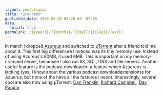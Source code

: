 ```yaml
--- 
layout: post.liquid
title: "µTorrent"
published_date: 2006-05-05 08:28:00 -07:00
data:
  nolist: true
permalink: /{{year}}/{{month}}/{{day}}/{{slug}}{{ext}}
---
```

<p>In march I dropped <a href="http://azureus.sourceforge.net/">Azureus</a> and switched to <a href="http://www.utorrent.com/">µTorrent</a> after a friend told me about it.  This first big differencee I noticed was its tiny memory use.  Instead of using Azureus's 60MB, it used 6MB.  This is important on my memory-cramped server, becausee I also run IIS, SQL, DNS and file servers.  Another useful feature is the podcast downloader, a feature which Azuereus is lacking (yes, I know about the various podcast downloadextensionss for Azuerus, but none of the have all the features I need).  Interestingly, several cool are also now using µTorrent: <a href="https://web.archive.org/web/20060822070947/http://www.intellectualhedonism.com/2006/03/22/AzureusOutUTorrentIn.aspx">Carl Franklin</a>, <a href="http://www.campbellassociates.ca/blog/PermaLink.aspx?guid=8de4dae8-80b7-4abe-870a-74fb90f8211f">Richard Campbell</a>, <a href="https://web.archive.org/web/20061108012032/http://www.nukeation.net/PermaLink,guid,368d62eb-4f28-4bc0-8b63-89069b306e70.aspx">Dax Pandhi</a>.</p>

